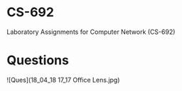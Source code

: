 # CS-692
Laboratory Assignments for Computer Network (CS-692)
# Questions

![Ques](18_04_18 17_17 Office Lens.jpg)
